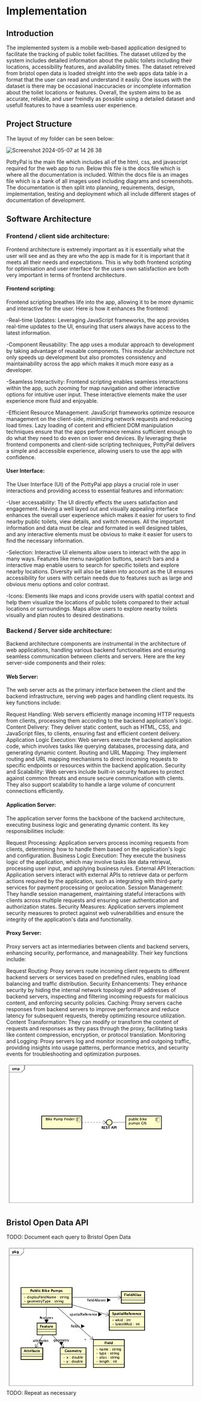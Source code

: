 # Implementation

## Introduction
The implemented system is a mobile web-based application designed to facilitate the tracking of public toilet facilities. The dataset utilized by the system includes detailed information about the public toilets including their locations, accessibility features, and availability times. The dataset retreived from bristol open data is loaded streight into the web apps data table in a format that the user can read and understand it easily. One issues with the dataset is there may be occasional inaccuracies or incomplete information about the toilet locations or features. Overall, the system aims to be as accurate, reliable, and user freindly as possible using a detailed dataset and usefull features to have a seamless user experience.

## Project Structure
The layout of my folder can be seen below:

<img width="229" alt="Screenshot 2024-05-07 at 14 26 38" src="https://github.com/Kendog09/Kendog09.github.io/assets/110036605/4b3a1fdb-1b2b-495e-b479-7f8586dced7b">

PottyPal is the main file which includes all of the html, css, and javascript required for the web app to run. Below this file is the docs file which is where all the documentation is included. Within the docs file is an images file which is a bank of all images used including diagrams and screenshots. The documentation is then split into planning, requirements, design, implementation, testing and deployment which all include different stages of documentation of development.

## Software Architecture 

### Frontend / client side architecture:
Frontend architecture is extremely important as it is essentially what the user will see and as they are who the app is made for it is important that it meets all their needs and expectations. This is why both frontend scripting for optimisation and user interface for the users own satisfaction are both very important in terms of frontend architecture.

#### Frontend scripting:
Frontend scripting breathes life into the app, allowing it to be more dynamic and interactive for the user. Here is how it enhances the frontend:

-Real-time Updates: Leveraging JavaScript frameworks, the app provides real-time updates to the UI, ensuring that users always have access to the latest information. 

-Component Reusability: The app uses a modular approach to development by taking advantage of reusable components. This modular architecture not only speeds up development but also promotes consistency and maintainability across the app which makes it much more easy as a developer.

-Seamless Interactivity: Frontend scripting enables seamless interactions within the app, such zooming for map navigation and other interactive options for intuitive user input. These interactive elements make the user experience more fluid and enjoyable.

-Efficient Resource Management: JavaScript frameworks optimize resource management on the client-side, minimizing network requests and reducing load times. Lazy loading of content and efficient DOM manipulation techniques ensure that the apps performance remains sufficient enough to do what they need to do even on lower end devices. By leveraging these frontend components and client-side scripting techniques, PottyPal delivers a simple and accessible experience, allowing users to use the app with confidence.

#### User Interface:

The User Interface (UI) of the PottyPal app plays a crucial role in user interactions and providing access to essential features and information:

-User accessability: The UI directly effects the users satisfaction and engagement. Having a well layed out and visually appealing interface enhances the overall user experience which makes it easier for users to find nearby public toilets, view details, and switch menues. All the important information and data must be clear and formated in well designed tables, and any interactive elements must be obvious to make it easier for users to find the necessary information.

-Selection: Interactive UI elements allow users to interact with the app in many ways. Features like menu navigation buttons, search bars and a interactive map enable users to search for specific toilets and explore nearby locations. Diversity will also be taken into account as the UI ensures accessibility for users with certain needs due to features such as large and obvious menu options and color contrast.

-Icons: Elements like maps and icons provide users with spatial context and help them visualize the locations of public toilets compared to their actual locations or surroundings. Maps allow users to explore nearby toilets visually and plan routes to desired destinations.

### Backend / Server side architecture:

Backend architecture components are instrumental in the architecture of web applications, handling various backend functionalities and ensuring seamless communication between clients and servers. Here are the key server-side components and their roles:

#### Web Server: 
The web server acts as the primary interface between the client and the backend infrastructure, serving web pages and handling client requests. Its key functions include:

Request Handling: Web servers efficiently manage incoming HTTP requests from clients, processing them according to the backend application's logic.
Content Delivery: They deliver static content, such as HTML, CSS, and JavaScript files, to clients, ensuring fast and efficient content delivery.
Application Logic Execution: Web servers execute the backend application code, which involves tasks like querying databases, processing data, and generating dynamic content.
Routing and URL Mapping: They implement routing and URL mapping mechanisms to direct incoming requests to specific endpoints or resources within the backend application.
Security and Scalability: Web servers include built-in security features to protect against common threats and ensure secure communication with clients. They also support scalability to handle a large volume of concurrent connections efficiently.

#### Application Server:
The application server forms the backbone of the backend architecture, executing business logic and generating dynamic content. Its key responsibilities include:

Request Processing: Application servers process incoming requests from clients, determining how to handle them based on the application's logic and configuration.
Business Logic Execution: They execute the business logic of the application, which may involve tasks like data retrieval, processing user input, and applying business rules.
External API Interaction: Application servers interact with external APIs to retrieve data or perform actions required by the application, such as integrating with third-party services for payment processing or geolocation.
Session Management: They handle session management, maintaining stateful interactions with clients across multiple requests and ensuring user authentication and authorization states.
Security Measures: Application servers implement security measures to protect against web vulnerabilities and ensure the integrity of the application's data and functionality.

#### Proxy Server:
Proxy servers act as intermediaries between clients and backend servers, enhancing security, performance, and manageability. Their key functions include:

Request Routing: Proxy servers route incoming client requests to different backend servers or services based on predefined rules, enabling load balancing and traffic distribution.
Security Enhancements: They enhance security by hiding the internal network topology and IP addresses of backend servers, inspecting and filtering incoming requests for malicious content, and enforcing security policies.
Caching: Proxy servers cache responses from backend servers to improve performance and reduce latency for subsequent requests, thereby optimizing resource utilization.
Content Transformation: They can modify or transform the content of requests and responses as they pass through the proxy, facilitating tasks like content compression, encryption, or protocol translation.
Monitoring and Logging: Proxy servers log and monitor incoming and outgoing traffic, providing insights into usage patterns, performance metrics, and security events for troubleshooting and optimization purposes.




![Insert your component Diagram here](images/component.png)

## Bristol Open Data API
TODO: Document each query to Bristol Open Data

![UML Class diagrams representing JSON query results](images/class1.png)
TODO: Repeat as necessary
